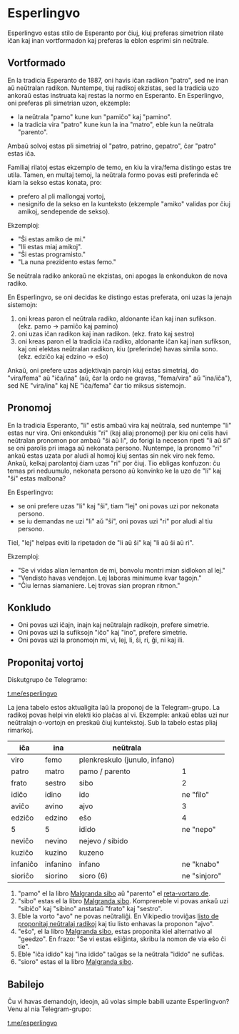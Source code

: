 # Esperlingvo

Esperlingvo estas stilo de Esperanto por ĉiuj, kiuj preferas simetrion rilate iĉan kaj inan vortformadon kaj preferas la eblon esprimi sin neŭtrale.

## Vortformado
En la tradicia Esperanto de 1887, oni havis iĉan radikon "patro", sed ne inan aŭ neŭtralan radikon. Nuntempe, tiuj radikoj ekzistas, sed la tradicia uzo ankoraŭ estas instruata kaj restas la normo en Esperanto. En Esperlingvo, oni preferas pli simetrian uzon, ekzemple:
- la neŭtrala "pamo" kune kun "pamiĉo" kaj "pamino".
- la tradicia vira "patro" kune kun la ina "matro", eble kun la neŭtrala "parento".

Ambaŭ solvoj estas pli simetriaj ol "patro, patrino, gepatro", ĉar "patro" estas iĉa.

Familiaj rilatoj estas ekzemplo de temo, en kiu la vira/fema distingo estas tre utila. Tamen, en multaj temoj, la neŭtrala formo povas esti preferinda eĉ kiam la sekso estas konata, pro:
- prefero al pli mallongaj vortoj,
- nesignifo de la sekso en la kunteksto (ekzemple "amiko" validas por ĉiuj amikoj, sendepende de sekso).

Ekzemploj:
- "Ŝi estas amiko de mi."
- "Ili estas miaj amikoj".
- "Ŝi estas programisto."
- "La nuna prezidento estas femo."

Se neŭtrala radiko ankoraŭ ne ekzistas, oni apogas la enkondukon de nova radiko.

En Esperlingvo, se oni decidas ke distingo estas preferata, oni uzas la jenajn sistemojn:
1. oni kreas paron el neŭtrala radiko, aldonante iĉan kaj inan sufikson. (ekz. pamo -> pamiĉo kaj pamino)
2. oni uzas iĉan radikon kaj inan radikon. (ekz. frato kaj sestro)
3. oni kreas paron el la tradicia iĉa radiko, aldonante iĉan kaj inan sufikson, kaj oni elektas neŭtralan radikon, kiu (preferinde) havas simila sono. (ekz. edziĉo kaj edzino -> eŝo)

Ankaŭ, oni prefere uzas adjektivajn parojn kiuj estas simetriaj, do "vira/fema" aŭ "iĉa/ina" (aŭ, ĉar la ordo ne gravas, "fema/vira" aŭ "ina/iĉa"), sed NE "vira/ina" kaj NE "iĉa/fema" ĉar tio miksus sistemojn.

## Pronomoj

En la tradicia Esperanto, "li" estis ambaŭ vira kaj neŭtrala, sed nuntempe "li" estas nur vira. Oni enkondukis "ri" (kaj aliaj pronomoj) per kiu oni celis havi neŭtralan pronomon por ambaŭ "ŝi aŭ li", do forigi la neceson ripeti "li aŭ ŝi" se oni parolis pri imaga aŭ nekonata persono. Nuntempe, la pronomo "ri" ankaŭ estas uzata por aludi al homoj kiuj sentas sin nek viro nek femo. Ankaŭ, kelkaj parolantoj ĉiam uzas "ri" por ĉiuj. Tio ebligas konfuzon: ĉu temas pri neduumulo, nekonata persono aŭ konvinko ke la uzo de "li" kaj "ŝi" estas malbona?

En Esperlingvo:
- se oni prefere uzas "li" kaj "ŝi", tiam "lej" oni povas uzi por nekonata persono.
- se iu demandas ne uzi "li" aŭ "ŝi", oni povas uzi "ri" por aludi al tiu persono.

Tiel, "lej" helpas eviti la ripetadon de "li aŭ ŝi" kaj "li aŭ ŝi aŭ ri".

Ekzemploj:
- "Se vi vidas alian lernanton de mi, bonvolu montri mian sidlokon al lej."
- "Vendisto havas vendejon. Lej laboras minimume kvar tagojn."
- "Ĉiu lernas siamaniere. Lej trovas sian propran ritmon."

## Konkludo
- Oni povas uzi iĉajn, inajn kaj neŭtralajn radikojn, prefere simetrie.
- Oni povas uzi la sufiksojn "iĉo" kaj "ino", prefere simetrie.
- Oni povas uzi la pronomojn mi, vi, lej, li, ŝi, ri, ĝi, ni kaj ili.


## Proponitaj vortoj

Diskutgrupo ĉe Telegramo:

[t.me/esperlingvo](https://t.me/esperlingvo)

La jena tabelo estos aktualigita laŭ la proponoj de la Telegram-grupo. La radikoj povas helpi vin elekti kio plaĉas al vi. Ekzemple: ankaŭ eblas uzi nur neŭtralajn o-vortojn en preskaŭ ĉiuj kuntekstoj. Sub la tabelo estas pliaj rimarkoj.

| iĉa | ina | neŭtrala | |
| --- | --- | -------- | --- |
| viro | femo | plenkreskulo (junulo, infano) | |
| patro | matro | pamo / parento | 1 |
| frato | sestro | sibo | 2 |
| idiĉo | idino | ido | ne "filo" |
| aviĉo | avino | ajvo | 3 |
| edziĉo | edzino | eŝo | 4 |
| 5 | 5 | idido | ne "nepo" |
| neviĉo | nevino | nejevo / sibido | |
| kuziĉo | kuzino | kuzeno | |
| infaniĉo | infanino | infano | ne "knabo" |
| sioriĉo | siorino | sioro (6) | ne "sinjoro"|

1. "pamo" el la libro [Malgranda sibo](https://rano.org/frateto/libro.html) aŭ "parento" el [reta-vortaro.de](https://reta-vortaro.de/revo/dlg/index-2m.html#parent1.0o).
2. "sibo" estas el la libro [Malgranda sibo](https://rano.org/frateto/libro.html). Kompreneble vi povas ankaŭ uzi "sibiĉo" kaj "sibino" anstataŭ "frato" kaj "sestro".
3. Eble la vorto "avo" ne povas neŭtraliĝi. En Vikipedio troviĝas [listo de proponitaj neŭtralaj radikoj](https://eo.m.wikipedia.org/w/index.php?title=Listo_de_seksne%C5%ADtralaj_neologismoj) kaj tiu listo enhavas la proponon "ajvo".
4. "eŝo", el la libro [Malgranda sibo](https://rano.org/frateto/libro.html), estas proponita kiel alternativo al "geedzo". En frazo: "Se vi estas eŝiĝinta, skribu la nomon de via eŝo ĉi tie".
5. Eble "iĉa idido" kaj "ina idido" taŭgas se la neŭtrala "idido" ne sufiĉas.
6. "sioro" estas el la libro [Malgranda sibo](https://rano.org/frateto/libro.html).


## Babilejo

Ĉu vi havas demandojn, ideojn, aŭ volas simple babili uzante Esperlingvon? Venu al nia Telegram-grupo:

[t.me/esperlingvo](https://t.me/esperlingvo)
